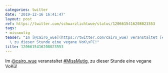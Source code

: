 ```yaml
---
categories: twitter
date: '2019-12-16 16:41:47'
layout: post
ref: https://twitter.com/schwarzlichtwue/status/1206615416208023553
tags:
- missmutig
teaser: "Im [@cairo_wue](https://twitter.com/cairo_wue) veranstaltet [#MissMutig](/t/missmutig),\
  \ zu dieser Stunde eine vegane VoK\xFC!"
title: 1206615416208023553
---
```

Im [@cairo_wue](https://twitter.com/cairo_wue) veranstaltet [#MissMutig](/t/missmutig), zu dieser Stunde eine vegane VoKü!